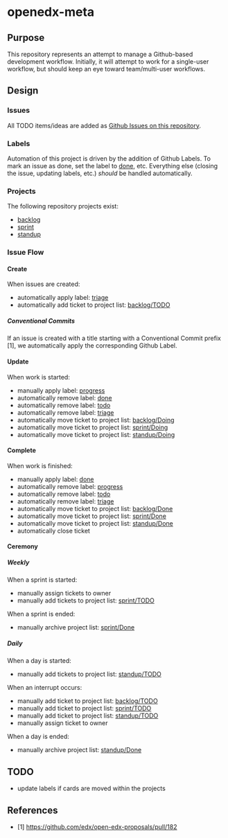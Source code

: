 # openedx-meta

## Purpose

This repository represents an attempt to manage a Github-based
development workflow. Initially, it will attempt to work for a
single-user workflow, but should keep an eye toward team/multi-user
workflows.

## Design

### Issues

All TODO items/ideas are added as [Github Issues on this
repository](https://github.com/stvstnfrd/openedx-meta/issues).

### Labels

Automation of this project is driven by the addition of Github Labels.
To mark an issue as done, set the label to [done](https://github.com/stvstnfrd/openedx-meta/issues?q=is%3Aclosed+is%3Aissue+label%3Adone),
etc. Everything else (closing the issue, updating labels, etc.)
_should_ be handled automatically.

### Projects

The following repository projects exist:
- [backlog](https://github.com/stvstnfrd/openedx-meta/projects/1)
- [sprint](https://github.com/stvstnfrd/openedx-meta/projects/2)
- [standup](https://github.com/stvstnfrd/openedx-meta/projects/3)

### Issue Flow

#### Create

When issues are created:
- automatically apply label: [triage](https://github.com/stvstnfrd/openedx-meta/issues?q=is%3Aopen+is%3Aissue+label%3Atriage)
- automatically add ticket to project list: [backlog/TODO](https://github.com/stvstnfrd/openedx-meta/projects/1#column-14061503)

##### Conventional Commits

If an issue is created with a title starting with a Conventional Commit prefix [1],
we automatically apply the corresponding Github Label.

#### Update

When work is started:
- manually apply label: [progress](https://github.com/stvstnfrd/openedx-meta/issues?q=is%3Aopen+is%3Aissue+label%3Aprogress)
- automatically remove label: [done](https://github.com/stvstnfrd/openedx-meta/issues?q=is%3Aclosed+is%3Aissue+label%3Adone)
- automatically remove label: [todo](https://github.com/stvstnfrd/openedx-meta/issues?q=is%3Aopen+is%3Aissue+label%3Atodo)
- automatically remove label: [triage](https://github.com/stvstnfrd/openedx-meta/issues?q=is%3Aopen+is%3Aissue+label%3Atriage)
- automatically move ticket to project list: [backlog/Doing](https://github.com/stvstnfrd/openedx-meta/projects/1#column-14061509)
- automatically move ticket to project list: [sprint/Doing](https://github.com/stvstnfrd/openedx-meta/projects/2#column-14068701)
- automatically move ticket to project list: [standup/Doing](https://github.com/stvstnfrd/openedx-meta/projects/3#column-14068727)

#### Complete

When work is finished:
- manually apply label: [done](https://github.com/stvstnfrd/openedx-meta/issues?q=is%3Aclosed+is%3Aissue+label%3Adone)
- automatically remove label: [progress](https://github.com/stvstnfrd/openedx-meta/issues?q=is%3Aopen+is%3Aissue+label%3Aprogress)
- automatically remove label: [todo](https://github.com/stvstnfrd/openedx-meta/issues?q=is%3Aopen+is%3Aissue+label%3Atodo)
- automatically remove label: [triage](https://github.com/stvstnfrd/openedx-meta/issues?q=is%3Aopen+is%3Aissue+label%3Atriage)
- automatically move ticket to project list: [backlog/Done](https://github.com/stvstnfrd/openedx-meta/projects/1#column-14061510)
- automatically move ticket to project list: [sprint/Done](https://github.com/stvstnfrd/openedx-meta/projects/2#column-14068709)
- automatically move ticket to project list: [standup/Done](https://github.com/stvstnfrd/openedx-meta/projects/3#column-14068734)
- automatically close ticket

#### Ceremony

##### Weekly

When a sprint is started:
- manually assign tickets to owner
- manually add tickets to project list: [sprint/TODO](https://github.com/stvstnfrd/openedx-meta/projects/2#column-14068697)

When a sprint is ended:
- manually archive project list: [sprint/Done](https://github.com/stvstnfrd/openedx-meta/projects/2#column-14068709)

##### Daily

When a day is started:
- manually add tickets to project list: [standup/TODO](https://github.com/stvstnfrd/openedx-meta/projects/3#column-14068716)

When an interrupt occurs:
- manually add ticket to project list: [backlog/TODO](https://github.com/stvstnfrd/openedx-meta/projects/1#column-14061503)
- manually add ticket to project list: [sprint/TODO](https://github.com/stvstnfrd/openedx-meta/projects/2#column-14068697)
- manually add ticket to project list: [standup/TODO](https://github.com/stvstnfrd/openedx-meta/projects/3#column-14068716)
- manually assign ticket to owner

When a day is ended:
- manually archive project list: [standup/Done](https://github.com/stvstnfrd/openedx-meta/projects/3#column-14068734)

## TODO

- update labels if cards are moved within the projects

## References
- [1] https://github.com/edx/open-edx-proposals/pull/182
